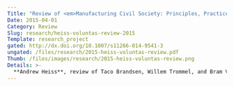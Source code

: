 ```yaml
---
Title: "Review of <em>Manufacturing Civil Society: Principles, Practices, and Effects</em>, ed. Taco Brandsen, Willem Trommel, and Bram Verschuere"
Date: 2015-04-01
Category: Review
Slug: research/heiss-voluntas-review-2015
Template: research_project
gated: http://dx.doi.org/10.1007/s11266-014-9541-3
ungated: /files/research/2015-heiss-voluntas-review.pdf
Thumb: /files/images/research/2015-heiss-voluntas-review.png
Details: >-
  **Andrew Heiss**, review of Taco Brandsen, Willem Trommel, and Bram Verschuere (eds.), *Manufacturing Civil Society: Principles, Practices, and Effects, Voluntas: International Journal of Voluntary and Nonprofit Organizations* 26, no. 2 (April 2014): 728–30, doi: [`10.1007/s11266-014-9541-3`](https://dx.doi.org/10.1007/s11266-014-9541-3).
---
```



